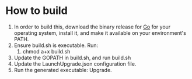 How to build
==

1. In order to build this, download the binary release for [Go](https://golang.org/dl/) for your operating system, install it, and make it available on your environment's PATH.
2. Ensure build.sh is executable. Run:
    1.  chmod a+x build.sh
3. Update the GOPATH in build.sh, and run build.sh
4. Update the LaunchUpgrade.json configuration file.
5. Run the generated executable: Upgrade.

